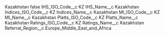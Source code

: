 <?xml version="1.0" encoding="UTF-8"?>
<CustomMetadata xmlns="http://soap.sforce.com/2006/04/metadata" xmlns:xsi="http://www.w3.org/2001/XMLSchema-instance" xmlns:xsd="http://www.w3.org/2001/XMLSchema">
    <label>Kazakhstan</label>
    <protected>false</protected>
    <values>
        <field>IHS_ISO_Code__c</field>
        <value xsi:type="xsd:string">KZ</value>
    </values>
    <values>
        <field>IHS_Name__c</field>
        <value xsi:type="xsd:string">Kazakhstan</value>
    </values>
    <values>
        <field>Indices_ISO_Code__c</field>
        <value xsi:type="xsd:string">KZ</value>
    </values>
    <values>
        <field>Indices_Name__c</field>
        <value xsi:type="xsd:string">Kazakhstan</value>
    </values>
    <values>
        <field>MI_ISO_Code__c</field>
        <value xsi:type="xsd:string">KZ</value>
    </values>
    <values>
        <field>MI_Name__c</field>
        <value xsi:type="xsd:string">Kazakhstan</value>
    </values>
    <values>
        <field>Platts_ISO_Code__c</field>
        <value xsi:type="xsd:string">KZ</value>
    </values>
    <values>
        <field>Platts_Name__c</field>
        <value xsi:type="xsd:string">Kazakhstan</value>
    </values>
    <values>
        <field>Ratings_ISO_Code__c</field>
        <value xsi:type="xsd:string">KZ</value>
    </values>
    <values>
        <field>Ratings_Name__c</field>
        <value xsi:type="xsd:string">Kazakhstan</value>
    </values>
    <values>
        <field>Referral_Region__c</field>
        <value xsi:type="xsd:string">Europe_Middle_East_and_Africa</value>
    </values>
</CustomMetadata>
